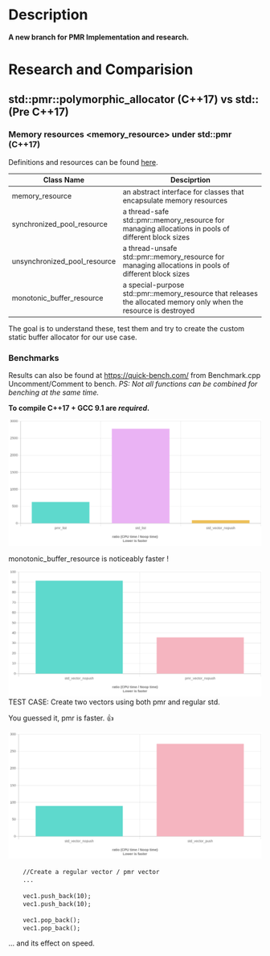 # Description
**A new branch for PMR Implementation and research.**

# Research and Comparision 
## std::pmr::polymorphic_allocator (C++17) vs std:: (Pre C++17)

### Memory resources <memory_resource> under std::pmr (C++17)
Definitions and resources can be found [here](https://en.cppreference.com/w/cpp/memory).

| Class Name  | Desciprtion  |
| ------------- | ------------- |
| memory_resource  | an abstract interface for classes that encapsulate memory resources   |
| synchronized_pool_resource | a thread-safe std::pmr::memory_resource for managing allocations in pools of different block sizes   |
| unsynchronized_pool_resource | a thread-unsafe std::pmr::memory_resource for managing allocations in pools of different block sizes |
| monotonic_buffer_resource | a special-purpose std::pmr::memory_resource that releases the allocated memory only when the resource is destroyed | 

The goal is to understand these, test them and try to create the custom static buffer allocator for our use case.

### Benchmarks 
Results can also be found at https://quick-bench.com/ from Benchmark.cpp 
Uncomment/Comment to bench.
_PS: Not all functions can be combined for benching at the same time._

**To compile C++17 + GCC 9.1 are _required_.**

![PMR vs RegularSTD](pic/90X72XHGO6fFbP1xra40SyHJlbw.png)

monotonic_buffer_resource is noticeably faster !

![pmr_vec vs std_vec](pic/OVFVr-k-fuFDTCHj40VziBIjJWU.png)
TEST CASE: Create two vectors using both pmr and regular std. 

You guessed it, pmr is faster. :+1:

![push_back effect](pic/qdWLmSq97DgnKT5dbEs8QdAac44.png)
```
    //Create a regular vector / pmr vector
    ...
    
    vec1.push_back(10);
    vec1.push_back(10);

    vec1.pop_back();
    vec1.pop_back();
```
... and its effect on speed.

